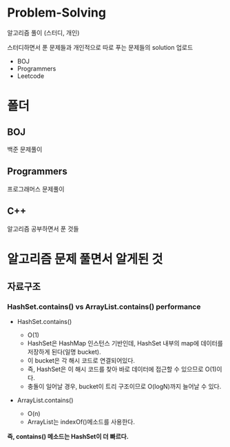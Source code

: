# Problem-Solving

알고리즘 풀이 (스터디, 개인)

스터디하면서 푼 문제들과 개인적으로 따로 푸는 문제들의 solution 업로드

- BOJ
- Programmers
- Leetcode

# 폴더

## BOJ

백준 문제풀이

## Programmers

프로그래머스 문제풀이

## C++

알고리즘 공부하면서 푼 것들 

# 알고리즘 문제 풀면서 알게된 것

## 자료구조

### HashSet.contains() vs ArrayList.contains() performance

- HashSet.contains()

  - O(1)
  - HashSet은 HashMap 인스턴스 기반인데, HashSet 내부의 map에 데이터를 저장하게 된다(일명 bucket).
  - 이 bucket은 각 해시 코드로 연결되어있다.
  - 즉, HashSet은 이 해시 코드를 찾아 바로 데이터에 접근할 수 있으므로 O(1)이다.
  - 충돌이 일어날 경우, bucket이 트리 구조이므로 O(logN)까지 늘어날 수 있다.

- ArrayList.contains()
  - O(n)
  - ArrayList는 indexOf()메소드를 사용한다.

**즉, contains() 메소드는 HashSet이 더 빠르다.**
